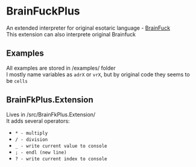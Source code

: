 # BrainFuckPlus
An extended interpreter for original esotaric language - [BrainFuck](https://en.wikipedia.org/wiki/Brainfuck) <br/>
This extension can also interprete original Brainfuck

## Examples
All examples are stored in /examples/ folder <br/>
I mostly name variables as `adrX` or `vrX`, but by original code they seems to be `cells` 

## BrainFkPlus.Extension
Lives in /src/BrainFkPlus.Extension/ <br/>
It adds several operators:
* `* - multiply`
* `/ - division`
* `_ - write current value to console`
* `; - endl (new line)`
* `? - write current index to console`
